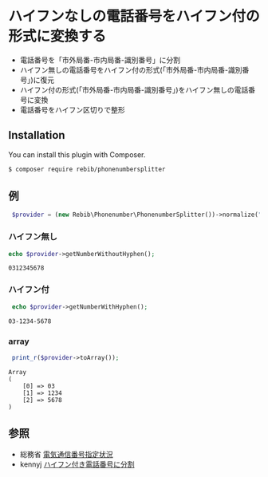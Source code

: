 # ハイフンなしの電話番号をハイフン付の形式に変換する


- 電話番号を「市外局番-市内局番-識別番号」に分割
- ハイフン無しの電話番号をハイフン付の形式(「市外局番-市内局番-識別番号」)に復元
- ハイフン付の形式(「市外局番-市内局番-識別番号」)をハイフン無しの電話番号に変換
- 電話番号をハイフン区切りで整形

## Installation
You can install this plugin with Composer.

```sh
$ composer require rebib/phonenumbersplitter
```

## 例

```php
 $provider = (new Rebib\Phonenumber\PhonenumberSplitter())->normalize("031-234-5678");
 ```

### ハイフン無し
 ```php
 echo $provider->getNumberWithoutHyphen(); 
```

```
0312345678 
```    

###  ハイフン付
```php
 echo $provider->getNumberWithHyphen(); 
```

```
03-1234-5678
```    

###  array
```php
 print_r($provider->toArray());
```
 
```
Array
(
    [0] => 03
    [1] => 1234
    [2] => 5678
)
```

## 参照

- 総務省 [電気通信番号指定状況](http://www.soumu.go.jp/main_sosiki/joho_tsusin/top/tel_number/number_shitei.html)
- kennyj [ハイフン付き電話番号に分割](https://qiita.com/mpyw/items/431c0c8cb70084a74be5)
